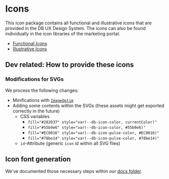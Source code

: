 # Icons

This icon package contains all functional and illustrative icons that are provided in the DB UX Design System. The icons can also be found individually in the icon libraries of the marketing portal:
- [Functional Icons](https://marketingportal.extranet.deutschebahn.com/marketingportal/Marke-und-Design/Basiselemente/Icons/Icon-Bibliotheken/Bibliothek-Funktionale-Icons)
- [Illustrative Icons](https://marketingportal.extranet.deutschebahn.com/marketingportal/Marke-und-Design/Basiselemente/Icons/Icon-Bibliotheken/Bibliothek-Illustrative-Icons)

## Dev related: How to provide these icons
### Modifications for SVGs

We process the following changes:

-   Minifications with [`ImageOptim`](https://imageoptim.com/mac)
-   Adding some contents within the SVGs (these assets might get exported correctly in the future)
    -   CSS variables 
        -   `fill="#282D37" style="var(--db-icon-color, currentColor)"`
        -   `fill="#55b9e6" style="var(--db-icon-color, #55b9e6)"`
        -   `fill="#EC0016" style="var(--db-icon-pulse-color, #EC0016)"`
        -   `fill="#78be14" style="var(--db-icon-pulse-color, #78be14)"`
    -   `id`-Attribute (generic `icon` id within all SVG files)

## Icon font generation

We've documented those necessary steps within our [docs folder](../../packages/foundations/docs/Icons.md).
